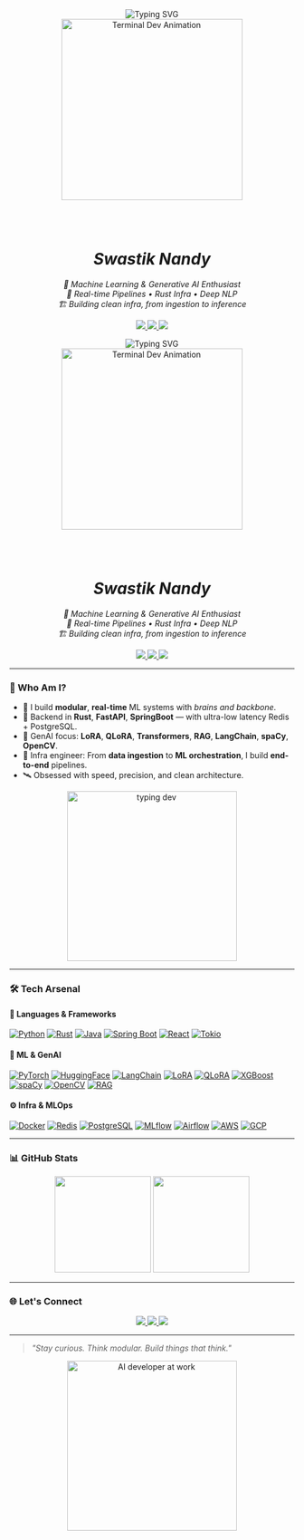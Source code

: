<div align="center"> <img src="https://readme-typing-svg.demolab.com?font=Source+Code+Pro&pause=1000&color=00FFAA&center=true&vCenter=true&width=700&lines=👋+Hey%2C+I'm+Swastik+Nandy;🧠+ML+%2B+Generative+AI+Dev;🔧+Rust+Infra+%7C+FastAPI+Pipelines;⚙️+MLOps+%7C+Data+Systems;⌨️+Coding+till+the+GPU+melts..." alt="Typing SVG" /> <br> <img src="https://media.giphy.com/media/L1R1tvI9svkIWwpVYr/giphy.gif" width="320" alt="Terminal Dev Animation" />

<br><br>
<h1><i>Swastik Nandy</i></h1> <i> 🧠 Machine Learning & Generative AI Enthusiast <br> 🔁 Real-time Pipelines • Rust Infra • Deep NLP <br> 🏗️ Building clean infra, from ingestion to inference </i> <br> <p align="center"> <a href="https://www.linkedin.com/in/swastik-nandy/"> <img src="https://img.shields.io/badge/-LinkedIn-blue?style=flat-square&logo=linkedin&logoColor=white"> </a> <a href="mailto:your@email.com"> <img src="https://img.shields.io/badge/-Email-D14836?style=flat-square&logo=gmail&logoColor=white"> </a> <a href="https://github.com/swastiknandy"> <img src="https://img.shields.io/badge/-GitHub-181717?style=flat-square&logo=github&logoColor=white"> </a> </p> </div>
<div align="center">

<img src="https://readme-typing-svg.demolab.com?font=Source+Code+Pro&pause=1000&color=00FFAA&center=true&vCenter=true&width=700&lines=👋+Hey%2C+I'm+Swastik+Nandy;🧠+ML+%2B+Generative+AI+Dev;🔧+Rust+Infra+%7C+FastAPI+Pipelines;⚙️+MLOps+%7C+Data+Systems;⌨️+Coding+till+the+GPU+melts..." alt="Typing SVG" />

<br>

<img src="https://media.giphy.com/media/L1R1tvI9svkIWwpVYr/giphy.gif" width="320" alt="Terminal Dev Animation" />

<br><br>

<h1><i>Swastik Nandy</i></h1>

<i>
🧠 Machine Learning & Generative AI Enthusiast <br>
🔁 Real-time Pipelines • Rust Infra • Deep NLP <br>
🏗️ Building clean infra, from ingestion to inference
</i>

<br>

<p align="center">
  <a href="https://www.linkedin.com/in/swastik-nandy/">
    <img src="https://img.shields.io/badge/-LinkedIn-blue?style=flat-square&logo=linkedin&logoColor=white">
  </a>
  <a href="mailto:your@email.com">
    <img src="https://img.shields.io/badge/-Email-D14836?style=flat-square&logo=gmail&logoColor=white">
  </a>
  <a href="https://github.com/swastiknandy">
    <img src="https://img.shields.io/badge/-GitHub-181717?style=flat-square&logo=github&logoColor=white">
  </a>
</p>

</div>



---

### 🧠 Who Am I?

- 🤖 I build **modular**, **real-time** ML systems with *brains and backbone*.
- 🔧 Backend in **Rust**, **FastAPI**, **SpringBoot** — with ultra-low latency Redis + PostgreSQL.
- 🧪 GenAI focus: **LoRA**, **QLoRA**, **Transformers**, **RAG**, **LangChain**, **spaCy**, **OpenCV**.
- 🧱 Infra engineer: From **data ingestion** to **ML orchestration**, I build **end-to-end** pipelines.
- 🛰️ Obsessed with speed, precision, and clean architecture.

<p align="center">
  <img src="https://media.giphy.com/media/qgQUggAC3Pfv687qPC/giphy.gif" width="300" alt="typing dev" />
</p>

---

### 🛠️ Tech Arsenal

#### 🔣 Languages & Frameworks  
[![Python](https://img.shields.io/badge/Python-3776AB?style=flat-square&logo=python&logoColor=white)](https://www.python.org/)
[![Rust](https://img.shields.io/badge/Rust-000000?style=flat-square&logo=rust&logoColor=white)](https://www.rust-lang.org/)
[![Java](https://img.shields.io/badge/Java-ED8B00?style=flat-square&logo=openjdk&logoColor=white)](https://www.java.com/)
[![Spring Boot](https://img.shields.io/badge/SpringBoot-6DB33F?style=flat-square&logo=springboot&logoColor=white)](https://spring.io/)
[![React](https://img.shields.io/badge/React-20232A?style=flat-square&logo=react&logoColor=61DAFB)](https://react.dev/)
[![Tokio](https://img.shields.io/badge/Tokio-Rust-blueviolet?style=flat-square&logo=rust)](https://tokio.rs/)

#### 🧠 ML & GenAI  
[![PyTorch](https://img.shields.io/badge/PyTorch-EE4C2C?style=flat-square&logo=pytorch&logoColor=white)](https://pytorch.org/)
[![HuggingFace](https://img.shields.io/badge/HuggingFace-FFD21F?style=flat-square&logo=huggingface&logoColor=black)](https://huggingface.co/)
[![LangChain](https://img.shields.io/badge/LangChain-000000?style=flat-square&logo=langchain&logoColor=white)](https://www.langchain.com/)
[![LoRA](https://img.shields.io/badge/LoRA-FF66CC?style=flat-square&logo=openai&logoColor=white)](https://arxiv.org/abs/2106.09685)
[![QLoRA](https://img.shields.io/badge/QLoRA-9146FF?style=flat-square&logo=openai&logoColor=white)](https://arxiv.org/abs/2305.14314)
[![XGBoost](https://img.shields.io/badge/XGBoost-FF6600?style=flat-square&logo=python&logoColor=white)](https://xgboost.readthedocs.io/)
[![spaCy](https://img.shields.io/badge/spaCy-09A3D5?style=flat-square&logo=spacy&logoColor=white)](https://spacy.io/)
[![OpenCV](https://img.shields.io/badge/OpenCV-5C3EE8?style=flat-square&logo=opencv&logoColor=white)](https://opencv.org/)
[![RAG](https://img.shields.io/badge/RAG-Retrieval--Augmented-green?style=flat-square)](https://www.pinecone.io/learn/retrieval-augmented-generation/)

#### ⚙️ Infra & MLOps  
[![Docker](https://img.shields.io/badge/Docker-2496ED?style=flat-square&logo=docker&logoColor=white)](https://www.docker.com/)
[![Redis](https://img.shields.io/badge/Redis-DC382D?style=flat-square&logo=redis&logoColor=white)](https://redis.io/)
[![PostgreSQL](https://img.shields.io/badge/PostgreSQL-4169E1?style=flat-square&logo=postgresql&logoColor=white)](https://www.postgresql.org/)
[![MLflow](https://img.shields.io/badge/MLflow-0194E2?style=flat-square&logo=mlflow&logoColor=white)](https://mlflow.org/)
[![Airflow](https://img.shields.io/badge/Airflow-017CEE?style=flat-square&logo=apacheairflow&logoColor=white)](https://airflow.apache.org/)
[![AWS](https://img.shields.io/badge/AWS-FF9900?style=flat-square&logo=amazonaws&logoColor=white)](https://aws.amazon.com/)
[![GCP](https://img.shields.io/badge/GCP-4285F4?style=flat-square&logo=googlecloud&logoColor=white)](https://cloud.google.com/)

---

### 📊 GitHub Stats

<p align="center">
  <img src="https://github-readme-stats.vercel.app/api?username=swastiknandy&show_icons=true&theme=tokyonight" height="170px" />
  <img src="https://github-readme-stats.vercel.app/api/top-langs/?username=swastiknandy&layout=compact&theme=tokyonight" height="170px" />
</p>

---

### 🌐 Let's Connect

<p align="center">
  <a href="https://www.linkedin.com/in/swastik-nandy/">
    <img src="https://img.shields.io/badge/LinkedIn-blue?style=for-the-badge&logo=linkedin&logoColor=white"/>
  </a>
  <a href="mailto:your@email.com">
    <img src="https://img.shields.io/badge/Email-D14836?style=for-the-badge&logo=gmail&logoColor=white"/>
  </a>
  <a href="https://github.com/swastiknandy">
    <img src="https://img.shields.io/badge/GitHub-181717?style=for-the-badge&logo=github&logoColor=white"/>
  </a>
</p>

---

> _"Stay curious. Think modular. Build things that think."_

<p align="center">
  <img src="https://media.giphy.com/media/f3iwJFOVOwuy7K6FFw/giphy.gif" width="300" alt="AI developer at work" />
</p>
